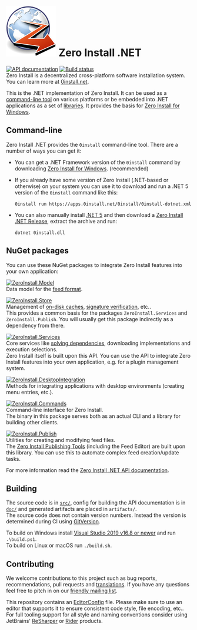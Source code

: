# ![Logo](logo.svg) Zero Install .NET

[![API documentation](https://img.shields.io/badge/api-docs-orange.svg)](https://dotnet.0install.net/)
[![Build status](https://img.shields.io/appveyor/ci/0install/0install-dotnet.svg)](https://ci.appveyor.com/project/0install/0install-dotnet)  
Zero Install is a decentralized cross-platform software installation system. You can learn more at [0install.net](https://0install.net/).

This is the .NET implementation of Zero Install. It can be used as a [command-line tool](#command-line) on various platforms or be embedded into .NET applications as a set of [libraries](#libraries). It provides the basis for [Zero Install for Windows](https://github.com/0install/0install-win).

## Command-line

Zero Install .NET provides the `0install` command-line tool. There are a number of ways you can get it:

- You can get a .NET Framework version of the `0install` command by downloading [Zero Install for Windows](https://0install.net/injector.html#windows-current). (recommended)

- If you already have some version of Zero Install (.NET-based or otherwise) on your system you can use it to download and run a .NET 5 version of the `0install` command like this:

      0install run https://apps.0install.net/0install/0install-dotnet.xml

- You can also manually install [.NET 5](https://dotnet.microsoft.com/download/dotnet/5.0) and then download a [Zero Install .NET Release](https://github.com/0install/0install-dotnet/releases), extract the archive and run:

      dotnet 0install.dll

## NuGet packages

You can use these NuGet packages to integrate Zero Install features into your own application:

[![ZeroInstall.Model](https://img.shields.io/nuget/v/ZeroInstall.Model.svg?label=ZeroInstall.Model)](https://www.nuget.org/packages/ZeroInstall.Model/)  
Data model for the [feed format](https://docs.0install.net/specifications/feed/).

[![ZeroInstall.Store](https://img.shields.io/nuget/v/ZeroInstall.Store.svg?label=ZeroInstall.Store)](https://www.nuget.org/packages/ZeroInstall.Store/)  
Management of [on-disk caches](https://docs.0install.net/details/cache/), [signature verification](https://docs.0install.net/specifications/feed/#digital-signatures), etc..  
This provides a common basis for the packages `ZeroInstall.Services` and `ZeroInstall.Publish`. You will usually get this package indirectly as a dependency from there.

[![ZeroInstall.Services](https://img.shields.io/nuget/v/ZeroInstall.Services.svg?label=ZeroInstall.Services)](https://www.nuget.org/packages/ZeroInstall.Services/)  
Core services like [solving dependencies](https://docs.0install.net/developers/solver/), downloading implementations and execution selections.  
Zero Install itself is built upon this API. You can use the API to integrate Zero Install features into your own application, e.g. for a plugin management system.

[![ZeroInstall.DesktopIntegration](https://img.shields.io/nuget/v/ZeroInstall.DesktopIntegration.svg?label=ZeroInstall.DesktopIntegration)](https://www.nuget.org/packages/ZeroInstall.DesktopIntegration/)  
Methods for integrating applications with desktop environments (creating menu entries, etc.).

[![ZeroInstall.Commands](https://img.shields.io/nuget/v/ZeroInstall.Commands.svg?label=ZeroInstall.Commands)](https://www.nuget.org/packages/ZeroInstall.Commands/)  
Command-line interface for Zero Install.  
The binary in this package serves both as an actual CLI and a library for building other clients.

[![ZeroInstall.Publish](https://img.shields.io/nuget/v/ZeroInstall.Publish.svg?label=ZeroInstall.Publish)](https://www.nuget.org/packages/ZeroInstall.Publish/)  
Utilities for creating and modifying feed files.  
The [Zero Install Publishing Tools](https://github.com/0install/0publish-win) (including the Feed Editor) are built upon this library. You can use this to automate complex feed creation/update tasks.

For more information read the [Zero Install .NET API documentation](https://dotnet.0install.net/).

## Building

The source code is in [`src/`](src/), config for building the API documentation is in [`doc/`](doc/) and generated artifacts are placed in `artifacts/`.  
The source code does not contain version numbers. Instead the version is determined during CI using [GitVersion](https://gitversion.net/).

To build on Windows install [Visual Studio 2019 v16.8 or newer](https://www.visualstudio.com/downloads/) and run `.\build.ps1`.  
To build on Linux or macOS run `./build.sh`.

## Contributing

We welcome contributions to this project such as bug reports, recommendations, pull requests and [translations](https://www.transifex.com/eicher/0install-win/). If you have any questions feel free to pitch in on our [friendly mailing list](https://0install.net/support.html#lists).

This repository contains an [EditorConfig](http://editorconfig.org/) file. Please make sure to use an editor that supports it to ensure consistent code style, file encoding, etc.. For full tooling support for all style and naming conventions consider using JetBrains' [ReSharper](https://www.jetbrains.com/resharper/) or [Rider](https://www.jetbrains.com/rider/) products.
